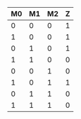 | M0 | M1 | M2 | Z  |
| --- | --- |---| --- |
|  0 |  0 | 0 |  1 |
|  1 |  0 | 0 |  1 |
|  0 |  1 | 0 |  1 |
|  1 |  1 | 0 |  0 |
|  0 |  0 | 1 |  0 |
|  1 |  0 | 1 |  1 |
|  0 |  1 | 1 |  0 |
|  1 |  1 | 1 |  0 |

